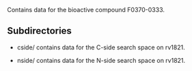 Contains data for the bioactive compound F0370-0333.

## Subdirectories

- cside/ contains data for the C-side search space on rv1821.

- nside/ contains data for the N-side search space on rv1821.

